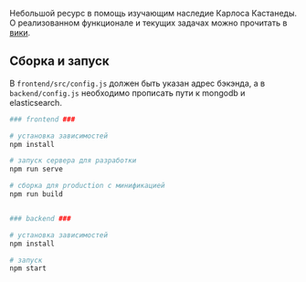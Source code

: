 Небольшой ресурс в помощь изучающим наследие Карлоса Кастанеды. О реализованном функционале и текущих задачах можно прочитать в [вики](https://github.com/nagualchat/nagualism-site/wiki).

## Сборка и запуск

В `frontend/src/config.js` должен быть указан адрес бэкэнда, а в `backend/config.js` необходимо прописать пути к mongodb и elasticsearch.

``` bash
### frontend ###

# установка зависимостей
npm install

# запуск сервера для разработки
npm run serve

# сборка для production с минификацией
npm run build


### backend ###

# установка зависимостей
npm install

# запуск
npm start
